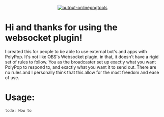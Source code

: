 <p align="center">
    <a href="https://imgbb.com/">
        <img src="https://i.ibb.co/LNL0t7F/output-onlinepngtools.png" alt="output-onlinepngtools" border="0">
    </a>
</p>

# Hi and thanks for using the websocket plugin!

I created this for people to be able to use external bot's and apps with PolyPop.
It's not like OBS's Websocket plugin, in that, it doesn't have a rigid set of rules to follow.
You as the broadcaster set up exactly what you want PolyPop to respond to, and exactly what you want it to send out.
There are no rules and I personally think that this allow for the most freedom and ease of use.

# Usage:

    todo: How to